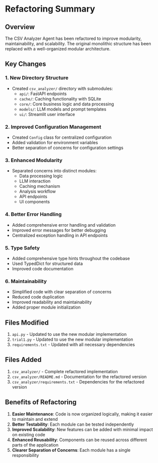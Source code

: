# Refactoring Summary

## Overview
The CSV Analyzer Agent has been refactored to improve modularity, maintainability, and scalability. The original monolithic structure has been replaced with a well-organized modular architecture.

## Key Changes

### 1. New Directory Structure
- Created `csv_analyzer/` directory with submodules:
  - `api/`: FastAPI endpoints
  - `cache/`: Caching functionality with SQLite
  - `core/`: Core business logic and data processing
  - `models/`: LLM models and prompt templates
  - `ui/`: Streamlit user interface

### 2. Improved Configuration Management
- Created `Config` class for centralized configuration
- Added validation for environment variables
- Better separation of concerns for configuration settings

### 3. Enhanced Modularity
- Separated concerns into distinct modules:
  - Data processing logic
  - LLM interaction
  - Caching mechanism
  - Analysis workflow
  - API endpoints
  - UI components

### 4. Better Error Handling
- Added comprehensive error handling and validation
- Improved error messages for better debugging
- Centralized exception handling in API endpoints

### 5. Type Safety
- Added comprehensive type hints throughout the codebase
- Used TypedDict for structured data
- Improved code documentation

### 6. Maintainability
- Simplified code with clear separation of concerns
- Reduced code duplication
- Improved readability and maintainability
- Added proper module initialization

## Files Modified
1. `api.py` - Updated to use the new modular implementation
2. `trial1.py` - Updated to use the new modular implementation
3. `requirements.txt` - Updated with all necessary dependencies

## Files Added
1. `csv_analyzer/` - Complete refactored implementation
2. `csv_analyzer/README.md` - Documentation for the refactored version
3. `csv_analyzer/requirements.txt` - Dependencies for the refactored version

## Benefits of Refactoring
1. **Easier Maintenance**: Code is now organized logically, making it easier to maintain and extend
2. **Better Testability**: Each module can be tested independently
3. **Improved Scalability**: New features can be added with minimal impact on existing code
4. **Enhanced Reusability**: Components can be reused across different parts of the application
5. **Clearer Separation of Concerns**: Each module has a single responsibility